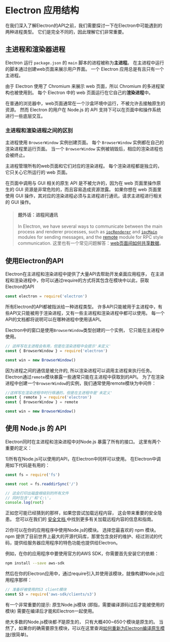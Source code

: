 # Electron 应用结构

在我们深入了解Electron的API之前，我们需要探讨一下在Electron中可能遇到的两种进程类型。 它们是完全不同的，因此理解它们非常重要。

## 主进程和渲染器进程

Electron 运行 `package.json` 的 `main` 脚本的进程被称为**主进程**。 在主进程中运行的脚本通过创建web页面来展示用户界面。 一个 Electron 应用总是有且只有一个主进程。

由于 Electron 使用了 Chromium 来展示 web 页面，所以 Chromium 的多进程架构也被使用到。 每个 Electron 中的 web 页面运行在它自己的**渲染进程**中。

在普通的浏览器中，web页面通常在一个沙盒环境中运行，不被允许去接触原生的资源。 然而 Electron 的用户在 Node.js 的 API 支持下可以在页面中和操作系统进行一些底层交互。

### 主进程和渲染进程之间的区别

主进程使用 `BrowserWindow` 实例创建页面。 每个 `BrowserWindow` 实例都在自己的渲染进程里运行页面。 当一个 `BrowserWindow` 实例被销毁后，相应的渲染进程也会被终止。

主进程管理所有的web页面和它们对应的渲染进程。 每个渲染进程都是独立的，它只关心它所运行的 web 页面。

在页面中调用与 GUI 相关的原生 API 是不被允许的，因为在 web 页面里操作原生的 GUI 资源是非常危险的，而且容易造成资源泄露。 如果你想在 web 页面里使用 GUI 操作，其对应的渲染进程必须与主进程进行通讯，请求主进程进行相关的 GUI 操作。

> #### 题外话：进程间通讯
> 
> In Electron, we have several ways to communicate between the main process and renderer processes, such as [`ipcRenderer`](../api/ipc-renderer.md) and [`ipcMain`](../api/ipc-main.md) modules for sending messages, and the [remote](../api/remote.md) module for RPC style communication. 这里也有一个常见问题解答：[web页面间如何共享数据](../faq.md#how-to-share-data-between-web-pages)。

## 使用Electron的API

Electron在主进程和渲染进程中提供了大量API去帮助开发桌面应用程序， 在主进程和渲染进程中，你可以通过require的方式将其包含在模块中以此，获取Electron的API

```javascript
const electron = require('electron')
```

所有Electron的API都被指派给一种进程类型。 许多API只能被用于主进程中，有些API又只能被用于渲染进程，又有一些主进程和渲染进程中都可以使用。 每一个API的文档都将说明可以在哪种进程中使用该API。

Electron中的窗口是使用`BrowserWindow`类型创建的一个实例， 它只能在主进程中使用。

```javascript
// 这样写在主进程会有用，但是在渲染进程中会提示'未定义'
const { BrowserWindow } = require('electron')

const win = new BrowserWindow()
```

因为进程之间的通信是被允许的, 所以渲染进程可以调用主进程来执行任务。 Electron通过`remote`模块暴露一些通常只能在主进程中获取到的API。 为了在渲染进程中创建一个`BrowserWindow`的实例，我们通常使用remote模块为中间件：

```javascript
//这样写在渲染进程中时行得通的，但是在主进程中是'未定义'
const { remote } = require('electron')
const { BrowserWindow } = remote

const win = new BrowserWindow()
```

## 使用 Node.js 的 API

Electron同时在主进程和渲染进程中对Node.js 暴露了所有的接口。 这里有两个重要的定义：

1)所有在Node.js可以使用的API，在Electron中同样可以使用。 在Electron中调用如下代码是有用的：

```javascript
const fs = require('fs')

const root = fs.readdirSync('/')

// 这会打印出磁盘根级别的所有文件
// 同时包含'/'和'C:\'。
console.log(root)
```

正如您可能已经猜到的那样，如果您尝试加载远程内容， 这会带来重要的安全隐患。 您可以在我们的 [ 安全文档 ](./security.md) 中找到更多有关加载远程内容的信息和指南。

2)你可以在你的应用程序中使用Node.js的模块。 选择您最喜欢的 npm 模块。 npm 提供了目前世界上最大的开源代码库，那里包含良好的维护、经过测试的代码，提供给服务器应用程序的特色功能也提供给Electron。

例如，在你的应用程序中要使用官方的AWS SDK，你需要首先安装它的依赖：

```sh
npm install --save aws-sdk
```

然后在你的Electron应用中，通过require引入并使用该模块，就像构建Node.js应用程序那样：

```javascript
// 准备好被使用的S3 client模块
const S3 = require('aws-sdk/clients/s3')
```

有一个非常重要的提示: 原生Node.js模块 (即指，需要编译源码过后才能被使用的模块) 需要在编译后才能和Electron一起使用。

绝大多数的Node.js模块都*不*是原生的， 只有大概400~650个模块是原生的。 当然了，如果你的确需要原生模块，可以在这里查询[如何重新为Electron编译原生模块](./using-native-node-modules.md)(很简单)。